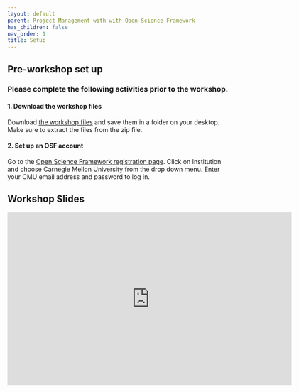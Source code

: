 ```yaml
---
layout: default
parent: Project Management with with Open Science Framework
has_children: false
nav_order: 1
title: Setup
---
```



## Pre-workshop set up
### Please complete the following activities prior to the workshop.

#### 1. Download the workshop files
Download [the workshop files](https://github.com/cmu-lib/portfolio_workshop/blob/main/OSF_Materials/files/20230213_OSF_files.zip) and save them in a folder on your desktop. Make sure to extract the files from the zip file. 

#### 2. Set up an OSF account
Go to the [Open Science Framework registration page](https://osf.io/register). Click on Institution and choose Carnegie Mellon University from the drop down menu. Enter your CMU email address and password to log in.  


## Workshop Slides

<iframe src="https://docs.google.com/presentation/d/e/2PACX-1vSDr3SgGJU0SIioqDVr09lb9I73AcQ4b1ruu26sSVsQtZr2055tfycLr0bSFX5BoZvtxZVxpmXevl0e/embed?start=true&loop=true&delayms=60000" frameborder="0" width="640" height="389" allowfullscreen="true" mozallowfullscreen="true" webkitallowfullscreen="true"></iframe>
